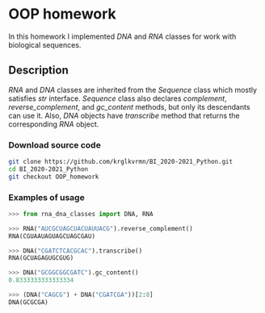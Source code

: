 # OOP homework

In this homework I implemented *DNA* and *RNA* classes for work with biological sequences.

## Description

*RNA* and *DNA* classes are inherited from the *Sequence* class which mostly satisfies *str* interface. *Sequence* class also declares *complement*, *reverse_complement*, and *gc_content* methods, but only its descendants can use it. Also, *DNA* objects have *transcribe* method that returns the corresponding *RNA* object.

### Download source code

```bash
git clone https://github.com/krglkvrmn/BI_2020-2021_Python.git
cd BI_2020-2021_Python
git checkout OOP_homework
```

### Examples of usage

```python
>>> from rna_dna_classes import DNA, RNA

>>> RNA("AUCGCUAGCUACUAUUACG").reverse_complement()
RNA(CGUAAUAGUAGCUAGCGAU)

>>> DNA("CGATCTCACGCAC").transcribe()
RNA(GCUAGAGUGCGUG)

>>> DNA("GCGGCGGCGATC").gc_content()
0.8333333333333334

>>> (DNA("CAGCG") + DNA("CGATCGA"))[2:8]
DNA(GCGCGA)
```